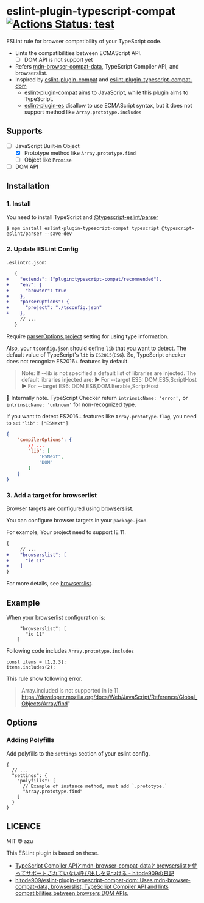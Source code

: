# eslint-plugin-typescript-compat [![Actions Status: test](https://github.com/azu/eslint-plugin-typescript-compat/workflows/test/badge.svg)](https://github.com/azu/eslint-plugin-typescript-compat/actions?query=workflow%3A"test")

ESLint rule for browser compatibility of your TypeScript code.

- Lints the compatibilities between ECMAScript API.
    - [ ] DOM API is not support yet
- Refers [mdn-browser-compat-data](https://www.npmjs.com/package/mdn-browser-compat-data), TypeScript Compiler API, and browserslist.
- Inspired by [eslint-plugin-compat](https://www.npmjs.com/package/eslint-plugin-compat) and [eslint-plugin-typescript-compat-dom](https://github.com/hitode909/eslint-plugin-typescript-compat-dom)
    - [eslint-plugin-compat](https://www.npmjs.com/package/eslint-plugin-compat) aims to JavaScript, while this plugin aims to TypeScript.
    - [eslint-plugin-es](https://github.com/mysticatea/eslint-plugin-es) disallow to use ECMAScript syntax, but it does not support method like `Array.prototype.includes`

## Supports

- [ ] JavaScript Built-in Object
    - [x] Prototype method like `Array.prototype.find`
    - [ ] Object like `Promise`
- [ ] DOM API

## Installation

### 1. Install

You need to install TypeScript and [@typescript-eslint/parser](https://github.com/typescript-eslint/typescript-eslint/tree/master/packages/parser)

```
$ npm install eslint-plugin-typescript-compat typescript @typescript-eslint/parser --save-dev
```

### 2. Update ESLint Config

`.eslintrc.json`:

```diff
   {
+    "extends": ["plugin:typescript-compat/recommended"],
+    "env": {
+      "browser": true
+    },
+    "parserOptions": {
+      "project": "./tsconfig.json"
+    },
     // ...
   }
```

Require [parserOptions.project](https://github.com/typescript-eslint/typescript-eslint/tree/master/packages/parser#parseroptionsproject) setting for using type information.

Also, your `tsconfig.json` should define `lib` that you want to detect.
The default value of TypeScript's `lib` is `ES2015`(`ES6`). So, TypeScript checker does not recognize ES2016+ features by default.
 
> Note: If --lib is not specified a default list of libraries are injected. The default libraries injected are:
> ► For --target ES5: DOM,ES5,ScriptHost
> ► For --target ES6: DOM,ES6,DOM.Iterable,ScriptHost

:memo: Internally note. TypeScript Checker return `intrinsicName: 'error',` or `intrinsicName: 'unknown'` for non-recognized type.

If you want to detect ES2016+ features like `Array.prototype.flag`, you need to set `"lib": ["ESNext"]`

```json
{
    "compilerOptions": {
        // ...
        "lib": [
            "ESNext",
            "DOM"
        ]
    }
}

```

### 3. Add a target for browserlist

Browser targets are configured using [browserslist](https://github.com/browserslist/browserslist).

You can configure browser targets in your `package.json`.

For example, Your project need to support IE 11.

```diff
{
     // ...
+    "browserslist": [
+      "ie 11"
+    ]
}
```

For more details, see [browserslist](https://github.com/browserslist/browserslist).

## Example

When your browserlist configuration is:

```json5
     "browserslist": [
       "ie 11"
    ]
```

Following code includes `Array.prototype.includes`

```
const items = [1,2,3];
items.includes(2); 
```

This rule show following error.

> Array.included is not supported in ie 11. https://developer.mozilla.org/docs/Web/JavaScript/Reference/Global_Objects/Array/find"


## Options

### Adding Polyfills

Add polyfills to the `settings` section of your eslint config.


```jso5
{
  // ...
  "settings": {
    "polyfills": [
      // Example of instance method, must add `.prototype.`
      "Array.prototype.find"
    ]
  }
}
```

## LICENCE

MIT © azu

This ESLint plugin is based on these. 

- [TypeScript Compiler APIとmdn-browser-compat-dataとbrowserslistを使ってサポートされていない呼び出しを見つける - hitode909の日記](https://blog.sushi.money/entry/2020/03/01/173306)
- [hitode909/eslint-plugin-typescript-compat-dom: Uses mdn-browser-compat-data, browserslist, TypeScript Compiler API and lints compatibilities between browsers DOM APIs.](https://github.com/hitode909/eslint-plugin-typescript-compat-dom)


